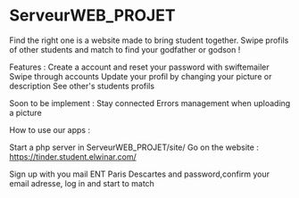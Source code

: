 # ServeurWEB_PROJET

Find the right one is a website made to bring student together. Swipe profils of other students and match to find your godfather or godson !

Features : 
	Create a account and reset your password with swiftemailer
	Swipe through accounts
	Update your profil by changing your picture or description
	See other's students profils

Soon to be implement :
	Stay connected
	Errors management when uploading a picture


How to use our apps :

Start a php server in ServeurWEB_PROJET/site/
Go on the website : https://tinder.student.elwinar.com/

Sign up with you mail ENT Paris Descartes and password,confirm your email adresse, log in and start to match 

